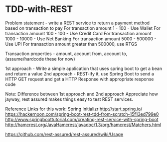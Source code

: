 # TDD-with-REST
Problem statement - write a REST service to return a payment method based on transaction to pay
For transaction amount 1 - 100 - Use Wallet
For transaction amount 100 - 100 - Use Credit Card
For transaction amount 1000 - 10000 - Use Net Banking
For transaction amount 5000 - 500000 - Use UPI
For transaction amount greater than 500000, use RTGS

Transaction properties - amount, account from, account to, (assume/hardcode these for now)

1st approach - Write a simple application that uses spring boot to get a bean and return a value
2nd approach - REST-ify it, use Spring Boot to send a HTTP GET request and get a HTTP Response with appropriate response code

Note: Difference between 1st approach and 2nd approach
Appreciate how jayway, rest assured makes things easy to test REST services.



Reference Links for this work:
Spring Initializr http://start.spring.io/
https://hackernoon.com/spring-boot-rest-tdd-from-scratch-15f13ed799e0
http://www.springboottutorial.com/creating-rest-service-with-spring-boot
http://hamcrest.org/JavaHamcrest/javadoc/1.3/org/hamcrest/Matchers.html

https://github.com/rest-assured/rest-assured/wiki/Usage
